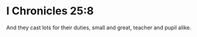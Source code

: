 # I Chronicles 25:8

And they cast lots for their duties, small and great, teacher and pupil alike.

